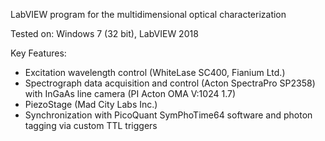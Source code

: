LabVIEW program for the multidimensional optical characterization

Tested on: Windows 7 (32 bit), LabVIEW 2018

Key Features:
- Excitation wavelength control (WhiteLase SC400, Fianium Ltd.)
- Spectrograph data acquisition and control (Acton SpectraPro SP2358) with InGaAs line camera (PI Acton OMA V:1024 1.7)
- PiezoStage (Mad City Labs Inc.)
- Synchronization with PicoQuant SymPhoTime64 software and photon tagging via custom TTL triggers
